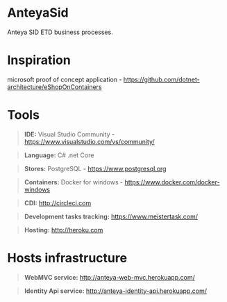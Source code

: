 # AnteyaSid
Anteya SID ETD business processes.

# Inspiration
microsoft proof of concept application - https://github.com/dotnet-architecture/eShopOnContainers

# Tools
>**IDE:** Visual Studio Community - https://www.visualstudio.com/vs/community/

>**Language:** C# .net Core

>**Stores:** PostgreSQL - https://www.postgresql.org

>**Containers:** Docker for windows - https://www.docker.com/docker-windows

>**CDI:** http://circleci.com

>**Development tasks tracking:** https://www.meistertask.com/

>**Hosting:** http://heroku.com

# Hosts infrastructure
>**WebMVC service:** http://anteya-web-mvc.herokuapp.com/

>**Identity Api service:** http://anteya-identity-api.herokuapp.com/




